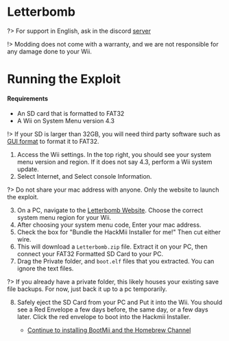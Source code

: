 # Letterbomb

?> For support in English, ask in the discord [server](https://discord.gg/QvGQqx8Mns)

!> Modding does not come with a warranty, and we are not responsible for any damage done to your Wii.

# Running the Exploit

#### Requirements
- An SD card that is formatted to FAT32
- A Wii on System Menu version 4.3

!> If your SD is larger than 32GB, you will need third party software such as [GUI format](http://ridgecrop.co.uk/index.htm?guiformat.htm) to format it to FAT32.

1. Access the Wii settings. In the top right, you should see your system menu version and region. If it does not say 4.3, perform a Wii system update.
2. Select Internet, and Select console Information.

?> Do not share your mac address with anyone. Only the website to launch the exploit.

3. On a PC, navigate to the [Letterbomb Website](https://please.hackmii.com). Choose the correct system menu region for your Wii.
4. After choosing your system menu code, Enter your mac address. 
5. Check the box for "Bundle the HackMii Installer for me!" Then cut either wire.
6. This will download a `Letterbomb.zip` file. Extract it on your PC, then connect your FAT32 Formatted SD Card to your PC. 
7. Drag the Private folder, and `boot.elf` files that you extracted. You can ignore the text files.

?> If you already have a private folder, this likely houses your existing save file backups. For now, just back it up to a pc temporarily.

8. Safely eject the SD Card from your PC and Put it into the Wii. You should see a Red Envelope a few days before, the same day, or a few days later. Click the red envelope to boot into the Hackmii Installer.

    - [Continue to installing BootMii and the Homebrew Channel](hackmii-installer)
